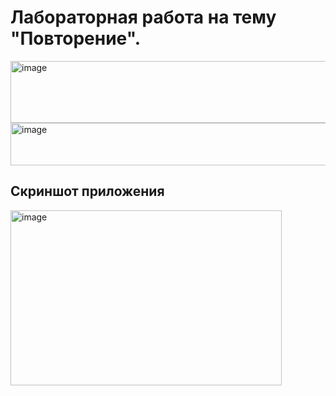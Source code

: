# Лабораторная работа на тему "Повторение".

<!-- -->
<img src="https://github.com/user-attachments/assets/31aa308e-ecb1-4227-9a29-2e2beee8983a" width="650" height="99" alt="image" style="display: block; margin: 0;" />

<img src="https://github.com/user-attachments/assets/84318585-89b6-4536-93e5-70cff80d07c2" width="650" height="68" alt="image" style="display: block; margin: 0;" />

## Скриншот приложения
<img width="434" height="280" alt="image" src="https://github.com/user-attachments/assets/ad5c653c-9021-4835-98b7-75e96dcf2e0a" />
